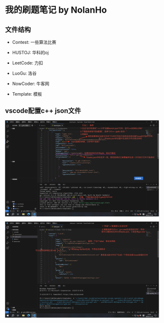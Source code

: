 # 我的刷题笔记 by NolanHo

## 文件结构

- Contest: 一些算法比赛
- HUSTOJ: 华科的oj
- LeetCode: 力扣
- LuoGu: 洛谷

- NowCoder: 牛客网
- Template: 模板


## vscode配置c++ json文件

![设置插件1](./src/vscode设置插件2-1.jpg)

![设置插件2](./src/vscode设置插件2-2.jpg)